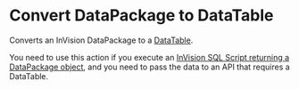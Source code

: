 # Convert DataPackage to DataTable

Converts an InVision DataPackage to a [DataTable](https://learn.microsoft.com/en-us/dotnet/api/system.data.datatable).

You need to use this action if you execute an [InVision SQL Script returning a DataPackage object](sql-script/execute-sql-script-returning-datapackage.md), and you need to pass the data to an API that requires a DataTable. 